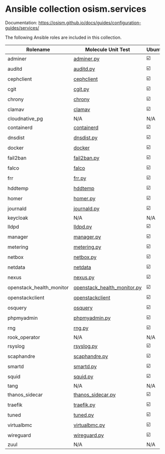 # Ansible collection osism.services

Documentation: https://osism.github.io/docs/guides/configuration-guides/services/

The following Ansible roles are included in this collection.

| Rolename                 | Molecule Unit Test                                                                  | Ubuntu | CentOS |
|--------------------------|-------------------------------------------------------------------------------------|--------|--------|
| adminer                  | [adminer.py](molecule/delegated/tests/adminer.py)                                   |   :ballot_box_with_check:  |   :ballot_box_with_check:  |
| auditd                   | [auditd.py](molecule/delegated/tests/auditd.py)                                     |   :ballot_box_with_check:  |   :ballot_box_with_check:  |
| cephclient               | [cephclient](molecule/delegated/tests/cephclient)                                   |   :ballot_box_with_check:  |   :ballot_box_with_check:  |
| cgit                     | [cgit.py](molecule/delegated/tests/cgit.py)                                         |   :ballot_box_with_check:  |   :ballot_box_with_check:  |
| chrony                   | [chrony](molecule/delegated/tests/chrony)                                           |   :ballot_box_with_check:  |   :ballot_box_with_check:  |
| clamav                   | [clamav](molecule/delegated/tests/clamav)                                           |   :ballot_box_with_check:  |   :ballot_box_with_check:  |
| cloudnative_pg           | N/A                                                                                 |   N/A  |   N/A  |
| containerd               | [containerd](molecule/delegated/tests/containerd)                                   |   :ballot_box_with_check:  |   :ballot_box_with_check:  |
| dnsdist                  | [dnsdist.py](molecule/delegated/tests/dnsdist.py)                                   |   :ballot_box_with_check:  |   :ballot_box_with_check:  |
| docker                   | [docker](molecule/delegated/tests/docker)                                           |   :ballot_box_with_check:  |   :ballot_box_with_check:  |
| fail2ban                 | [fail2ban.py](molecule/delegated/tests/fail2ban.py)                                 |   :ballot_box_with_check:  |   :ballot_box_with_check:  |
| falco                    | [falco](molecule/delegated/tests/falco)                                             |   :ballot_box_with_check:  |   :negative_squared_cross_mark:  |
| frr                      | [frr.py](molecule/delegated/tests/frr.py)                                           |   :ballot_box_with_check:  |   :ballot_box_with_check:  |
| hddtemp                  | [hddtemp](molecule/delegated/tests/hddtemp/)                                        |   :ballot_box_with_check:  |   :ballot_box_with_check:  |
| homer                    | [homer.py](molecule/delegated/tests/homer.py)                                       |   :ballot_box_with_check:  |   :ballot_box_with_check:  |
| journald                 | [journald.py](molecule/delegated/tests/journald.py)                                 |   :ballot_box_with_check:  |   :ballot_box_with_check:  |
| keycloak                 | N/A                                                                                 |   N/A  |   N/A  |
| lldpd                    | [lldpd.py](molecule/delegated/tests/lldpd.py)                                       |   :ballot_box_with_check:  |   :ballot_box_with_check:  |
| manager                  | [manager.py](molecule/delegated/tests/manager.py)                                   |   :ballot_box_with_check:  |   :ballot_box_with_check:  |
| metering                 | [metering.py](molecule/delegated/tests/metering.py)                                 |   :ballot_box_with_check:  |   :ballot_box_with_check:  |
| netbox                   | [netbox.py](molecule/delegated/tests/netbox.py)                                     |   :ballot_box_with_check:  |   :ballot_box_with_check:  |
| netdata                  | [netdata](molecule/delegated/tests/netdata)                                         |   :ballot_box_with_check:  |   :ballot_box_with_check:  |
| nexus                    | [nexus.py](molecule/delegated/tests/nexus.py)                                       |   :ballot_box_with_check:  |   :ballot_box_with_check:  |
| openstack_health_monitor | [openstack_health_monitor.py](molecule/delegated/tests/openstack_health_monitor.py) |   :ballot_box_with_check:  |   :ballot_box_with_check:  |
| openstackclient          | [openstackclient](molecule/delegated/tests/openstackclient)                         |   :ballot_box_with_check:  |   :ballot_box_with_check:  |
| osquery                  | [osquery](molecule/delegated/tests/osquery)                                         |   :ballot_box_with_check:  |   :ballot_box_with_check:  |
| phpmyadmin               | [phpmyadmin.py](molecule/delegated/tests/phpmyadmin.py)                             |   :ballot_box_with_check:  |   :ballot_box_with_check:  |
| rng                      | [rng.py](molecule/delegated/tests/rng.py)                                           |   :ballot_box_with_check:  |   :ballot_box_with_check:  |
| rook_operator            | N/A                                                                                 |   N/A  |   N/A  |
| rsyslog                  | [rsyslog.py](molecule/delegated/tests/rsyslog.py)                                   |   :ballot_box_with_check:  |   :ballot_box_with_check:  |
| scaphandre               | [scaphandre.py](molecule/delegated/tests/scaphandre.py)                             |   :ballot_box_with_check:  |   :ballot_box_with_check:  |
| smartd                   | [smartd.py](molecule/delegated/tests/smartd.py)                                     |   :ballot_box_with_check:  |   :ballot_box_with_check:  |
| squid                    | [squid.py](molecule/delegated/tests/squid.py)                                       |   :ballot_box_with_check:  |   :ballot_box_with_check:  |
| tang                     | N/A                                                                                 |   N/A  |   N/A  |
| thanos_sidecar           | [thanos_sidecar.py](molecule/delegated/tests/thanos_sidecar.py)                     |   :ballot_box_with_check:  |   :ballot_box_with_check:  |
| traefik                  | [traefik.py](molecule/delegated/tests/traefik.py)                                   |   :ballot_box_with_check:  |   :ballot_box_with_check:  |
| tuned                    | [tuned.py](molecule/delegated/tests/tuned.py)                                       |   :ballot_box_with_check:  |   :ballot_box_with_check:  |
| virtualbmc               | [virtualbmc.py](molecule/delegated/tests/virtualbmc.py)                             |   :ballot_box_with_check:  |   :ballot_box_with_check:  |
| wireguard                | [wireguard.py](molecule/delegated/tests/wireguard.py)                               |   :ballot_box_with_check:  |   :ballot_box_with_check:  |
| zuul                     | N/A                                                                                 |   N/A  |   N/A  |
